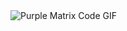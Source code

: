 <img src="https://media.tenor.com/images/76e55a01e1a3aae4ef02b5eaa67ede7a/tenor.gif" alt="Purple Matrix Code GIF">
